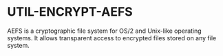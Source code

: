 # UTIL-ENCRYPT-AEFS
AEFS is a cryptographic file system for OS/2 and Unix-like operating systems.  It allows transparent access to encrypted files stored on any file system.
